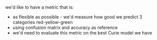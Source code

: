 we'd like to have a metric that is:
* as flexible as possible - we'd measure how good we predict 3 categories red-yellow-green
* using confusion matrix and accuracy as reference
* we'd need to evaluate this metric on the best Curie model we have